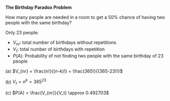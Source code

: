 **The Birthday Paradox Problem**

How many people are needed in a room to get a 50% chance of having two people with the same birthday?

Only 23 people.

- $V_{nr}$: total number of birthdays without repetitions
- $V_t$: total number of birthdays with repetition
- $P(A)$: Probability of not finding two people with the same birthday of 23 people

(a) $V_{nr} = \frac{n!}{(n-k)!} = \frac{365!}{(365-23)!}$

(b) $V_t = n^k = 365^{23}$

(c) $P(A) = \frac{V_{nr}}{V_t} \approx 0.492703$
